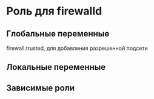 Роль для firewalld
=========

Глобальные переменные
---------

firewall.trusted, для добавления разрешенной подсети

Локальные переменные
---------

Зависимые роли
---------
